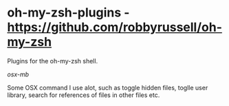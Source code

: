 oh-my-zsh-plugins - https://github.com/robbyrussell/oh-my-zsh
=================

Plugins for the oh-my-zsh shell.

*osx-mb*

Some OSX command I use alot, such as toggle hidden files, toglle user library, search for references of files in other files etc.